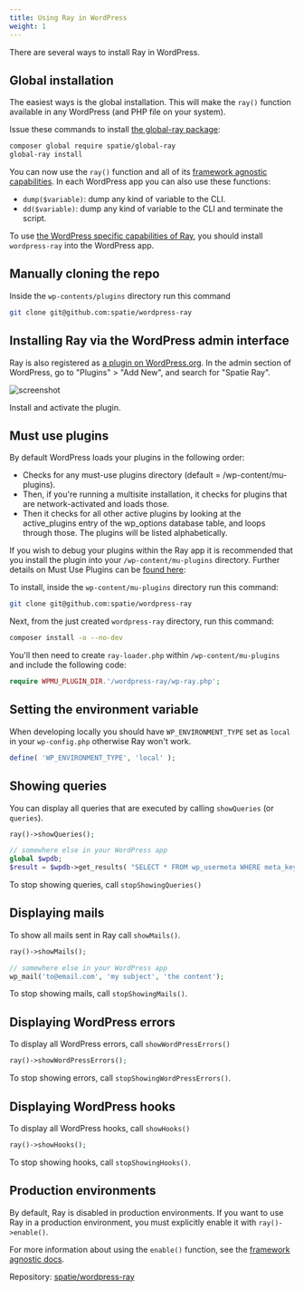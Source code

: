 ```yaml
---
title: Using Ray in WordPress
weight: 1
---
```


There are several ways to install Ray in WordPress.

## Global installation

The easiest ways is the global installation. This will make the `ray()` function available in any WordPress (and PHP file on your system).

Issue these commands to install [the global-ray package](https://github.com/spatie/global-ray):

```bash
composer global require spatie/global-ray
global-ray install
```

You can now use the `ray()` function and all of its [framework agnostic capabilities](/docs/php/vanilla-php/usage). In each WordPress app you can also use these functions:

- `dump($variable)`: dump any kind of variable to the CLI.
- `dd($variable)`: dump any kind of variable to the CLI and terminate the script.

To use [the WordPress specific capabilities of Ray](/docs/php/wordpress), you should install `wordpress-ray` into the WordPress app.

## Manually cloning the repo

Inside the `wp-contents/plugins` directory run this command

```bash
git clone git@github.com:spatie/wordpress-ray
```

## Installing Ray via the WordPress admin interface

Ray is also registered as [a plugin on WordPress.org](https://wordpress.org/plugins/spatie-ray/). In the admin section of WordPress, go to "Plugins" > "Add New", and search for "Spatie Ray".

![screenshot](/screenshots/wp-install.png)

Install and activate the plugin.

## Must use plugins

By default WordPress loads your plugins in the following order:
- Checks for any must-use plugins directory (default = /wp-content/mu-plugins).
- Then, if you're running a multisite installation, it checks for plugins that are network-activated and loads those.
- Then it checks for all other active plugins by looking at the active_plugins entry of the wp_options database table, and loops through those. The plugins will be listed alphabetically.

If you wish to debug your plugins within the Ray app it is recommended that you install the plugin into your `/wp-content/mu-plugins` directory. Further details on Must Use Plugins can be [found here](https://wordpress.org/support/article/must-use-plugins/):

To install, inside the `wp-content/mu-plugins` directory run this command:

```bash
git clone git@github.com:spatie/wordpress-ray
```

Next, from the just created `wordpress-ray` directory, run this command:

```bash
composer install -o --no-dev
```

You'll then need to create `ray-loader.php` within `/wp-content/mu-plugins` and include the following code:

```php
require WPMU_PLUGIN_DIR.'/wordpress-ray/wp-ray.php';
```

## Setting the environment variable

When developing locally you should have `WP_ENVIRONMENT_TYPE` set as `local` in your `wp-config.php` otherwise Ray won't work.

```php
define( 'WP_ENVIRONMENT_TYPE', 'local' );
```

## Showing queries

You can display all queries that are executed by calling `showQueries` (or `queries`).

```php
ray()->showQueries();

// somewhere else in your WordPress app
global $wpdb;
$result = $wpdb->get_results( "SELECT * FROM wp_usermeta WHERE meta_key = 'points' AND user_id = '1'");
```

To stop showing queries, call `stopShowingQueries()`

## Displaying mails

To show all mails sent in Ray call `showMails()`.

```php
ray()->showMails();

// somewhere else in your WordPress app
wp_mail('to@email.com', 'my subject', 'the content');
```

To stop showing mails, call `stopShowingMails()`.

## Displaying WordPress errors

To display all WordPress errors, call `showWordPressErrors()`

```php
ray()->showWordPressErrors();
```

To stop showing errors, call `stopShowingWordPressErrors()`.

## Displaying WordPress hooks

To display all WordPress hooks, call `showHooks()`

```php
ray()->showHooks();
```

To stop showing hooks, call `stopShowingHooks()`.

## Production environments

By default, Ray is disabled in production environments. If you want to use Ray in a production environment, you must explicitly enable it with `ray()->enable()`.

For more information about using the `enable()` function, see the [framework agnostic docs](https://myray.app/docs/php/vanilla-php/usage#enabling--disabling-ray).

Repository: [spatie/wordpress-ray](https://github.com/spatie/wordpress-ray)
